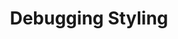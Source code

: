 ---
title: Debugging Styling
url: /refguide/mobile/designing-mobile-user-interfaces/debugging-styling/
parent: /refguide/mobile/designing-mobile-user-interfaces/
weight: 70
---